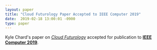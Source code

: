 ```yaml
---
layout: paper
title: "Cloud Futurology Paper Accepted to IEEE Computer 2019"
date:  2019-02-18 13:00:01 -0900
type: paper
---
```

Kyle Chard's paper on [*Cloud Futurology*](https://arxiv.org/abs/1902.03656?utm_source=feedburner&utm_medium=feed&utm_campaign=Feed%3A+arxiv%2FQSXk+%28ExcitingAds%21+cs+updates+on+arXiv.org%29) accepted for publication to [**IEEE Computer 2019**](http://conferences.computer.org/cloud/2019/).